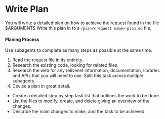 # Write Plan

You will write a detailed plan on how to achieve the request found in the file $ARGUMENTS 
Write this plan in to a `/plan/<request name>-plan.md` file.

#### Planing Process 
Use subagents to complete as many steps as possible at the same time.

1. Read the request file in its entirety.
2. Research the existing code, looking for related files. 
3. Research the web for any relivenet information, documentation, libraries and APIs that you will need to use. Split this task across multiple subagents.
4. Devise a plan in great detail. 
  - Create a detailed step by step task list that outlines the work to be done.
  - List the files to modify, create, and delete giving an overview of the changes.
  - Describe the main changes to make, and the task to be achieved.

